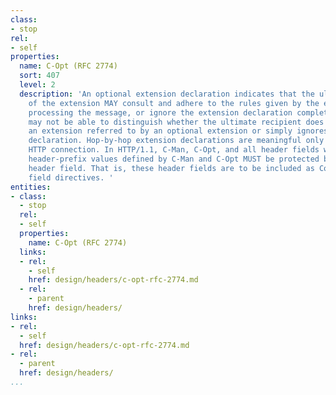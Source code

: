 ```yaml
---
class:
- stop
rel:
- self
properties:
  name: C-Opt (RFC 2774)
  sort: 407
  level: 2
  description: 'An optional extension declaration indicates that the ultimate recipient
    of the extension MAY consult and adhere to the rules given by the extension when
    processing the message, or ignore the extension declaration completely. An agent
    may not be able to distinguish whether the ultimate recipient does not understand
    an extension referred to by an optional extension or simply ignores the extension
    declaration. Hop-by-hop extension declarations are meaningful only for a single
    HTTP connection. In HTTP/1.1, C-Man, C-Opt, and all header fields with matching
    header-prefix values defined by C-Man and C-Opt MUST be protected by a Connection
    header field. That is, these header fields are to be included as Connection header
    field directives. '
entities:
- class:
  - stop
  rel:
  - self
  properties:
    name: C-Opt (RFC 2774)
  links:
  - rel:
    - self
    href: design/headers/c-opt-rfc-2774.md
  - rel:
    - parent
    href: design/headers/
links:
- rel:
  - self
  href: design/headers/c-opt-rfc-2774.md
- rel:
  - parent
  href: design/headers/
...
```


